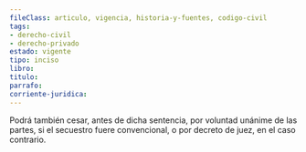 ```yaml
---
fileClass: articulo, vigencia, historia-y-fuentes, codigo-civil
tags:
- derecho-civil
- derecho-privado
estado: vigente
tipo: inciso
libro:
titulo:
parrafo:
corriente-juridica:
---
```

Podrá también cesar, antes de dicha sentencia, por voluntad unánime de las partes, si el secuestro fuere convencional, o por decreto de juez, en el caso contrario.